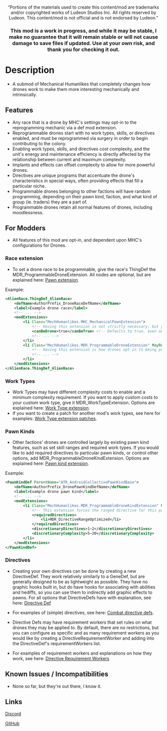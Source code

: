 <p align="center">
	“Portions of the materials used to create this content/mod are trademarks and/or copyrighted works of Ludeon Studios Inc. All rights reserved by Ludeon. This content/mod is not official and is not endorsed by Ludeon.”
</p>

<h3 align="center">
    This mod is a work in progress, and while it may be stable, I make no guarantee that it will remain stable or will not cause damage to save files if updated. Use at your own risk, and thank you for checking it out.
</h3>

# Description
* A submod of Mechanical Humanlikes that completely changes how drones work to make them more interesting mechanically and intrinsically.

## Features
* Any race that is a drone by MHC's settings may opt-in to the reprogramming mechanic via a def mod extension.
* Reprogrammable drones start with no work types, skills, or directives enabled, and must be reprogrammed via surgery in order to begin contributing to the colony.
* Enabling work types, skills, and directives cost complexity, and the unit's energy and maintenance efficiency is directly affected by the relationship between current and maximum complexity.
* Implants and effects can offset complexity to allow for more powerful drones.
* Directives are unique programs that accentuate the drone's characteristics in special ways, often providing effects that fill a particular niche.
* Programmable drones belonging to other factions will have random programming, depending on their pawn kind, faction, and what kind of group (ie. traders) they are a part of.
* Programmable drones retain all normal features of drones, including moodlessness.

## For Modders
* All features of this mod are opt-in, and dependent upon MHC's configurations for Drones.

### Race extension
* To set a drone race to be programmable, give the race's ThingDef the MDR_ProgrammableDroneExtension. All nodes are optional, but are explained here: [Pawn extension](https://github.com/RWDevathon/MH-Drones-Reprogrammed/blob/main/Source/v1.4/Extensions/PawnExtensions.cs).

Example:
```xml
<AlienRace.ThingDef_AlienRace>
    <defName>AuthorPrefix_DroneRaceDefName</defName>
    <label>Example drone race</label>
    <!-- ... -->
    <modExtensions>
        <li Class="MechHumanlikes.MHC_MechanicalPawnExtension">
            <!-- Having this extension is not strictly necessary, but you should have one so that the normal drone mechanics are configurable and set -->
            <canBeDrone>true</canBeTrue> <!-- Defaults to true, even on races that do not have this extension, but is essential. -->
            <!-- ... -->
        </li>
        <li Class="MechHumanlikes.MDR_ProgrammableDroneExtension" MayRequire="Killathon.MechanicalHumanlikes.MechDronesReprogrammed">
            <!-- Having this extension is how drones opt-in to being programmable. There are no mandatory options. -->
            <!-- ... -->
        </li>
    </modExtensions>
</AlienRace.ThingDef_AlienRace>
```

### Work Types
* Work Types may have different complexity costs to enable and a minimum complexity requirement. If you want to apply custom costs to your custom work type, give it MDR_WorkTypeExtension. Options are explained here: [Work Type extension](https://github.com/RWDevathon/MH-Drones-Reprogrammed/blob/main/Source/v1.4/Extensions/WorkTypeExtensions.cs).
* If you want to create a patch for another mod's work types, see here for examples: [Work Type extension patches](https://github.com/RWDevathon/MH-Drones-Reprogrammed/blob/main/1.4/Patches/MDR_WorkTypeExtensionPatch.xml).

### Pawn Kinds

* Other factions' drones are controlled largely by existing pawn kind features, such as set skill ranges and required work types. If you would like to add required directives to particular pawn kinds, or control other options, add MDR_ProgrammableDroneKindExtension. Options are explained here: [Pawn kind extension](https://github.com/RWDevathon/MH-Drones-Reprogrammed/blob/main/Source/v1.4/Extensions/PawnKindExtensions.cs).

Example:
```xml
<PawnKindDef ParentName="ATR_AndroidCollectivePawnKindBase">
    <defName>AuthorPrefix_DronePawnKindDefName</defName>
    <label>Example drone pawn kind</label>
    <!-- ... -->
    <modExtensions>
        <li Class="MechHumanlikes.MDR_ProgrammableDroneKindExtension" MayRequire="Killathon.MechanicalHumanlikes.MechDronesReprogrammed">
            <!-- This extension forces the ranged directive for this pawn kind, and allows 1-2 additional directives and 5-20 complexity to be randomized. -->
            <requiredDirectives>
                <li>MDR_DirectiveRangeOptimized</li>
            </requiredDirectives>
            <discretionaryDirectives>1~2</discretionaryDirectives>
            <discretionaryComplexity>5~20</discretionaryComplexity>
        </li>
    </modExtensions>
</PawnKindDef>
```

### Directives

* Creating your own directives can be done by creating a new DirectiveDef. They work relatively similarly to a GeneDef, but are generally designed to be as lightweight as possible. They have no graphic hooks built in, but do have hooks for associating with abilities and hediffs, so you can use them to indirectly add graphic effects to pawns. For all options that DirectiveDefs have with explanation, see here: [Directive Def](https://github.com/RWDevathon/MH-Drones-Reprogrammed/blob/main/Source/v1.4/Defs/DirectiveDef.cs)
* For examples of (simple) directives, see here: [Combat directive defs](https://github.com/RWDevathon/MH-Drones-Reprogrammed/blob/main/1.4/Defs/DirectiveDefs/Directives_Combat.xml).

* Directive Defs may have requirement workers that set rules on what drones they may be applied to. By default, there are no restrictions, but you can configure as specific and as many requirement workers as you would like by creating a DirectiveRequirementWorker and adding into the DirectiveDef's requirementWorkers list.
* For examples of requirement workers and explanations on how they work, see here: [Directive Requirement Workers](https://github.com/RWDevathon/MH-Drones-Reprogrammed/tree/main/Source/v1.4/Directives/DirectiveRequirementWorkers)


## Known Issues / Incompatibilities
* None so far, but they're out there, I know it.

## Links
[Discord](https://discord.gg/udNCpbkABT)

[GitHub](https://github.com/RWDevathon/MH-Drones-Reprogrammed/tree/main)